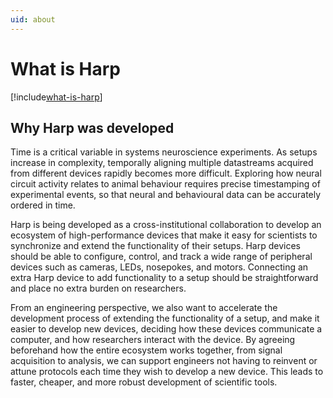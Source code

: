 ```yaml
---
uid: about
---
```


# What is Harp

[!include[what-is-harp](./what-is-harp.md)]

## Why Harp was developed

Time is a critical variable in systems neuroscience experiments. As setups increase in complexity, temporally aligning multiple datastreams acquired from different devices rapidly becomes more difficult. Exploring how neural circuit activity relates to animal behaviour requires precise timestamping of experimental events, so that neural and behavioural data can be accurately ordered in time.

Harp is being developed as a cross-institutional collaboration to develop an ecosystem of high-performance devices that make it easy for scientists to synchronize and extend the functionality of their setups. Harp devices should be able to configure, control, and track a wide range of peripheral devices such as cameras, LEDs, nosepokes, and motors. Connecting an extra Harp device to add functionality to a setup should be straightforward and place no extra burden on researchers.

From an engineering perspective, we also want to accelerate the development process of extending the functionality of a setup, and make it easier to develop new devices, deciding how these devices communicate a computer, and how researchers interact with the device. By agreeing beforehand how the entire ecosystem works together, from signal acquisition to analysis, we can support engineers not having to reinvent or attune protocols each time they wish to develop a new device. This leads to faster, cheaper, and more robust development of scientific tools.

